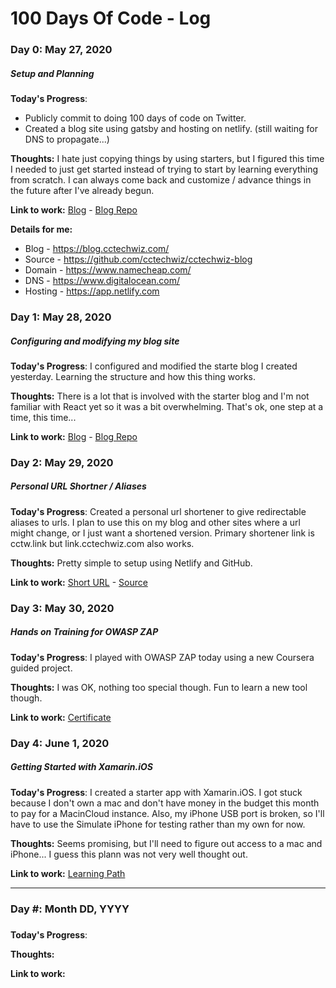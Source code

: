 # 100 Days Of Code - Log

### Day 0: May 27, 2020
##### Setup and Planning

**Today's Progress**:
* Publicly commit to doing 100 days of code on Twitter.
* Created a blog site using gatsby and hosting on netlify. (still waiting for DNS to propagate...)

**Thoughts:** I hate just copying things by using starters, but I figured this time I needed to just get started instead of trying to start by learning everything from scratch. I can always come back and customize / advance things in the future after I've already begun.

**Link to work:** [Blog](blog.cctechwiz.com) - [Blog Repo](https://github.com/cctechwiz/cctechwiz-blog)

**Details for me:**
* Blog - https://blog.cctechwiz.com/
* Source - https://github.com/cctechwiz/cctechwiz-blog
* Domain - https://www.namecheap.com/
* DNS - https://www.digitalocean.com/
* Hosting - https://app.netlify.com

### Day 1: May 28, 2020
##### Configuring and modifying my blog site

**Today's Progress**: I configured and modified the starte blog I created yesterday. Learning the structure and how this thing works.

**Thoughts:** There is a lot that is involved with the starter blog and I'm not familiar with React yet so it was a bit overwhelming. That's ok, one step at a time, this time...

**Link to work:** [Blog](blog.cctechwiz.com) - [Blog Repo](https://github.com/cctechwiz/cctechwiz-blog)

### Day 2: May 29, 2020
##### Personal URL Shortner / Aliases

**Today's Progress**: Created a personal url shortener to give redirectable aliases to urls. I plan to use this on my blog and other sites where a url might change, or I just want a shortened version. Primary shortener link is cctw.link but link.cctechwiz.com also works.

**Thoughts:** Pretty simple to setup using Netlify and GitHub.

**Link to work:** [Short URL](cctw.link) - [Source](https://github.com/cctechwiz/netlify-url-shortener)

### Day 3: May 30, 2020
##### Hands on Training for OWASP ZAP

**Today's Progress**: I played with OWASP ZAP today using a new Coursera guided project.

**Thoughts:** I was OK, nothing too special though. Fun to learn a new tool though.

**Link to work:** [Certificate](https://coursera.org/share/17ad430707617e230ef4f32564a65eb0)

### Day 4: June 1, 2020
##### Getting Started with Xamarin.iOS

**Today's Progress**: I created a starter app with Xamarin.iOS. I got stuck because I don't own a mac and don't have money in the budget this month to pay for a MacinCloud instance. Also, my iPhone USB port is broken, so I'll have to use the Simulate iPhone for testing rather than my own for now.

**Thoughts:** Seems promising, but I'll need to figure out access to a mac and iPhone... I guess this plann was not very well thought out.

**Link to work:** [Learning Path](https://docs.microsoft.com/en-us/learn/modules/introduction-to-xamarin-ios/)

---

### Day #: Month DD, YYYY
##### 

**Today's Progress**: 

**Thoughts:** 

**Link to work:** 

